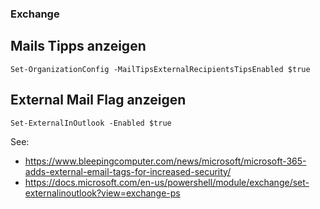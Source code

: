 ### Exchange 


## Mails Tipps anzeigen

```
Set-OrganizationConfig -MailTipsExternalRecipientsTipsEnabled $true
```

## External Mail Flag anzeigen

```
Set-ExternalInOutlook -Enabled $true
```
See: 
- https://www.bleepingcomputer.com/news/microsoft/microsoft-365-adds-external-email-tags-for-increased-security/
- https://docs.microsoft.com/en-us/powershell/module/exchange/set-externalinoutlook?view=exchange-ps
